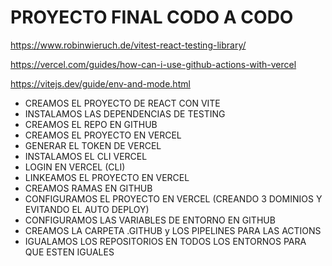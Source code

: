 # PROYECTO FINAL CODO A CODO

https://www.robinwieruch.de/vitest-react-testing-library/

https://vercel.com/guides/how-can-i-use-github-actions-with-vercel

https://vitejs.dev/guide/env-and-mode.html









- CREAMOS EL PROYECTO DE REACT CON VITE
- INSTALAMOS LAS DEPENDENCIAS DE TESTING
- CREAMOS EL REPO EN GITHUB
- CREAMOS EL PROYECTO EN VERCEL
- GENERAR EL TOKEN DE VERCEL
- INSTALAMOS EL CLI VERCEL
- LOGIN EN VERCEL (CLI)
- LINKEAMOS EL PROYECTO EN VERCEL
- CREAMOS RAMAS EN GITHUB
- CONFIGURAMOS EL PROYECTO EN VERCEL (CREANDO 3 DOMINIOS Y EVITANDO EL AUTO DEPLOY)
- CONFIGURAMOS LAS VARIABLES DE ENTORNO EN GITHUB
- CREAMOS LA CARPETA .GITHUB y LOS PIPELINES PARA LAS ACTIONS
- IGUALAMOS LOS REPOSITORIOS EN TODOS LOS ENTORNOS PARA QUE ESTEN IGUALES